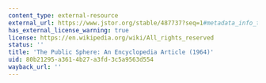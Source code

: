 ```yaml
---
content_type: external-resource
external_url: https://www.jstor.org/stable/487737?seq=1#metadata_info_tab_contents
has_external_license_warning: true
license: https://en.wikipedia.org/wiki/All_rights_reserved
status: ''
title: 'The Public Sphere: An Encyclopedia Article (1964)'
uid: 80b21295-a361-4b27-a3fd-3c5a9563d554
wayback_url: ''
---
```

